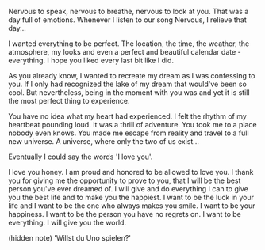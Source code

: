 Nervous to speak, nervous to breathe, nervous to look at you. That was a day full of emotions. Whenever I listen to our song Nervous, I relieve that day...

I wanted everything to be perfect. The location, the time, the weather, the atmosphere, my looks and even a perfect and beautiful calendar date - everything. I hope you liked every last bit like I did.

As you already know, I wanted to recreate my dream as I was confessing to you. If I only had recognized the lake of my dream that would've been so cool. But nevertheless, being in the moment with you was and yet it is still the most perfect thing to experience.

You have no idea what my heart had experienced. I felt the rhythm of my heartbeat pounding loud. It was a thrill of adventure. You took me to a place nobody even knows. You made me escape from reality and travel to a full new universe. A universe, where only the two of us exist...

Eventually I could say the words 'I love you'.

I love you honey. I am proud and honored to be allowed to love you. I thank you for giving me the opportunity to prove to you, that I will be the best person you've ever dreamed of. I will give and do everything I can to give you the best life and to make you the happiest. I want to be the luck in your life and I want to be the one who always makes you smile. I want to be your happiness. I want to be the person you have no regrets on. I want to be everything. I will give you the world.

(hidden note)
'Willst du Uno spielen?'
